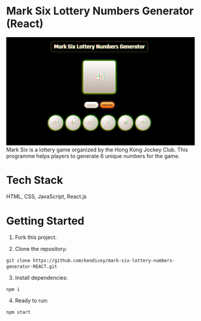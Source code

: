# Mark Six Lottery Numbers Generator (React)
<img src="./docs/preview.png"  style="width: 700px">
Mark Six is a lottery game organized by the Hong Kong Jockey Club.
This programme helps players to generate 6 unique numbers for the game.

# Tech Stack

HTML, CSS, JavaScript, React.js

# Getting Started

1. Fork this project.

2. Clone the repository:

```
git clone https://github.com/kendicey/mark-six-lottery-numbers-generator-REACT.git
```

3. Install dependencies:

```
npm i
```

4. Ready to run:

```
npm start
```
